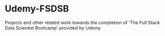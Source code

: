# Udemy-FSDSB
Projects and other related work towards the completion of 'The Full Stack Data Scientist Bootcamp' provided by Udemy.

